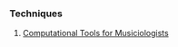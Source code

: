 ### Techniques


1. [Computational Tools for Musiciologists](https://www.jyu.fi/hytk/fi/laitokset/mutku/en/research/materials/materials-for-computational-music-research)
